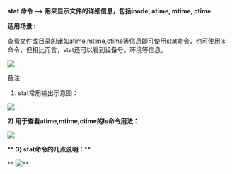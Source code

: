  **stat 命令** **-->** **用来显示文件的详细信息，包括inode, atime, mtime, ctime**

 **适用场景 :**

 查看文件或目录的诸如atime,mtime,ctime等信息即可使用stat命令，也可使用ls命令，但相比而言，stat还可以看到设备号，环境等信息。

 

![][0]

 备注:

 1) stat常用输出示意图：

![][1]

  
 **2) 用于查看atime,mtime,ctime的ls命令用法：**

 **![][2]**

 ** **3) stat命令的几点说明：****

 ** **![][3]****

[0]: ./img/20161001092623041.png
[1]: ./img/20161001085541354.png
[2]: ./img/20161001090101606.png
[3]: ./img/20161001091313566.png
